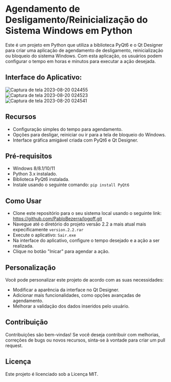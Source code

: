 # Agendamento de Desligamento/Reinicialização do Sistema Windows em Python
Este é um projeto em Python que utiliza a biblioteca PyQt6 e o Qt Designer para criar uma aplicação de agendamento de desligamento, reinicialização ou bloqueio do sistema Windows. Com esta aplicação, os usuários podem configurar o tempo em horas e minutos para executar a ação desejada.

## Interface do Aplicativo:
![Captura de tela 2023-08-20 024455](https://github.com/PabloBezerra/logoff/assets/133273609/d4433c0d-af3b-4dbf-a16f-940d44deb25a)
![Captura de tela 2023-08-20 024523](https://github.com/PabloBezerra/logoff/assets/133273609/788edf02-8bb8-4f1f-8e6f-4089f627e257)
![Captura de tela 2023-08-20 024541](https://github.com/PabloBezerra/logoff/assets/133273609/e6f8f91d-f191-40b9-bf4c-14b0b1cd95ad)

## Recursos
- Configuração simples do tempo para agendamento.
- Opções para desligar, reiniciar ou ir para a tela de bloqueio do Windows.
- Interface gráfica amigável criada com PyQt6 e Qt Designer.

## Pré-requisitos
- Windows 8/8.1/10/11
- Python 3.x instalado.
- Biblioteca PyQt6 instalada. 
- Instale usando o seguinte comando:
`pip install PyQt6`

## Como Usar
- Clone este repositório para o seu sistema local usando o seguinte link:
  https://github.com/PabloBezerra/logoff.git
- Navegue até o diretório do projeto versão 2.2 a mais atual mais expecificamente `version.2.2.rar`
- Execute o aplicativo: `Sair.exe`
- Na interface do aplicativo, configure o tempo desejado e a ação a ser realizada.
- Clique no botão "Inicar" para agendar a ação.

## Personalização
Você pode personalizar este projeto de acordo com as suas necessidades:
- Modificar a aparência da interface no Qt Designer.
- Adicionar mais funcionalidades, como opções avançadas de agendamento.
- Melhorar a validação dos dados inseridos pelo usuário.

## Contribuição
Contribuições são bem-vindas! Se você deseja contribuir com melhorias, correções de bugs ou novos recursos, sinta-se à vontade para criar um pull request.

## Licença
Este projeto é licenciado sob a Licença MIT.

